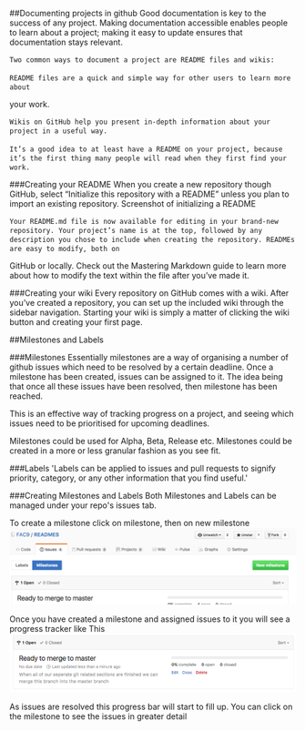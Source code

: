 ##Documenting projects in github
	Good documentation is key to the success of any project. Making documentation accessible enables people to learn about a project; making it easy to update ensures that documentation stays relevant.

	Two common ways to document a project are README files and wikis:

	README files are a quick and simple way for other users to learn more about
  your work.

	Wikis on GitHub help you present in-depth information about your project in a useful way.

	It’s a good idea to at least have a README on your project, because it’s the first thing many people will read when they first find your work.

###Creating your README
	When you create a new repository though GitHub, select “Initialize this repository with a README” unless you plan to import an existing repository. Screenshot of initializing a README

	Your README.md file is now available for editing in your brand-new repository. Your project’s name is at the top, followed by any description you chose to include when creating the repository. READMEs are easy to modify, both on
  GitHub or locally. Check out the Mastering Markdown guide to learn more about
  how to modify the text within the file after you’ve made it.

###Creating your wiki
	Every repository on GitHub comes with a wiki. After you’ve created a
  repository, you can set up the included wiki through the sidebar navigation. Starting your wiki is simply a matter of clicking the wiki button and
  creating your first page.

##Milestones and Labels

###Milestones
  Essentially milestones are a way of organising a number of github issues
  which need to be resolved by a certain deadline. Once a milestone has been created, issues can be assigned to it. The idea being that once all these
  issues have been resolved, then milestone has been reached.

  This is an effective way of tracking progress on a project, and seeing which issues need to be prioritised for upcoming deadlines.

  Milestones could be used for Alpha, Beta, Release etc. Milestones could be created in a more or less granular fashion as you see fit.

###Labels
  'Labels can be applied to issues and pull requests to signify priority,
  category, or any other information that you find useful.'


###Creating Milestones and Labels
  Both Milestones and Labels can be managed under your repo's issues tab.

  To create a milestone click on milestone, then on new milestone
  ![Where to find Milestones](/images/milestones.png)

  Once you have created a milestone and assigned issues to it you will see a progress tracker like This
  ![Progress](/images/milestoneinaction.png)

  As issues are resolved this progress bar will start to fill up. You can click
  on the milestone to see the issues in greater detail
